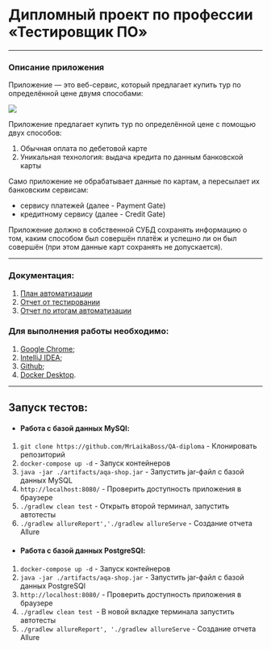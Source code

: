 # Дипломный проект по профессии «Тестировщик ПО»
______

### Описание приложения
Приложение — это веб-сервис, который предлагает купить тур по определённой цене двумя способами:

![](pic/service.png)

Приложение предлагает купить тур по определённой цене с помощью двух способов:
1. Обычная оплата по дебетовой карте
2. Уникальная технология: выдача кредита по данным банковской карты

Само приложение не обрабатывает данные по картам, а пересылает их банковским сервисам:
* сервису платежей (далее - Payment Gate)
* кредитному сервису (далее - Credit Gate)

Приложение должно в собственной СУБД сохранять информацию о том, каким способом был совершён платёж и успешно ли он был совершён (при этом данные карт сохранять не допускается).

______

### Документация:

1. [План автоматизации](https://github.com/MrLaikaBoss/QA-diploma/blob/main/docs/Plan.md)
2. [Отчет от тестировании](https://github.com/MrLaikaBoss/QA-diploma/blob/main/docs/Report.md)
3. [Отчет по итогам автоматизации](https://github.com/MrLaikaBoss/QA-diploma/blob/main/docs/Summary.md)

### Для выполнения работы необходимо:

1) [Google Chrome](https://www.google.ru/chrome/);
2) [IntelliJ IDEA](https://www.jetbrains.com/ru-ru/idea/download/?section=windows#section=windows);
3) [Github](https://desktop.github.com/);
4) [Docker Desktop](https://www.docker.com/).

______

## Запуск тестов:

* #### Работа с базой данных MySQl:

1. `git clone https://github.com/MrLaikaBoss/QA-diploma` - Клонировать репозиторий
2. `docker-compose up -d` - Запуск контейнеров
3. `java -jar ./artifacts/aqa-shop.jar` - Запустить jar-файл с базой данных MySQL
4. `http://localhost:8080/` - Проверить доступность приложения в браузере
5. `./gradlew clean test` - Открыть второй терминал, запустить автотесты
6. `./gradlew allureReport','./gradlew allureServe` - Создание отчета Allure

* #### Работа с базой данных PostgreSQl:

1. `docker-compose up -d` - Запуск контейнеров
2. `java -jar ./artifacts/aqa-shop.jar` - Запустить jar-файл с базой данных PostgreSQl
3. `http://localhost:8080/` - Проверить доступность приложения в браузере
4. `./gradlew clean test `- В новой вкладке терминала запустить автотесты
5. `./gradlew allureReport', './gradlew allureServe` - Создание отчета Allure